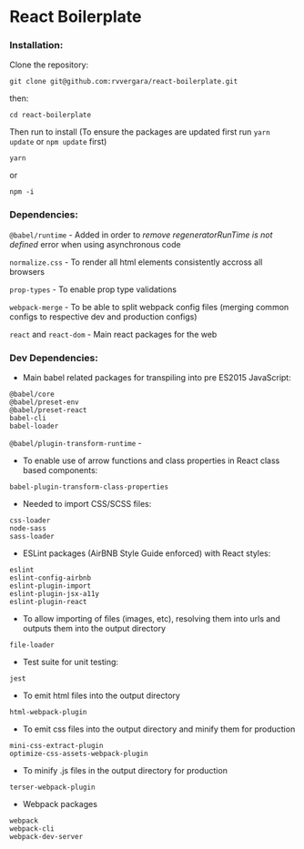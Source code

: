 # React Boilerplate

### Installation:

Clone the repository:

```
git clone git@github.com:rvvergara/react-boilerplate.git
```

then:

```
cd react-boilerplate
```

Then run to install (To ensure the packages are updated first run `yarn update` or `npm update` first)

```
yarn
```

or

```
npm -i
```

### Dependencies:

`@babel/runtime` - Added in order to _remove regeneratorRunTime is not defined_ error when using asynchronous code

`normalize.css` - To render all html elements consistently accross all browsers

`prop-types` - To enable prop type validations

`webpack-merge` - To be able to split webpack config files (merging common configs to respective dev and production configs)

`react` and `react-dom` - Main react packages for the web

### Dev Dependencies:

- Main babel related packages for transpiling into pre ES2015 JavaScript:

```
@babel/core
@babel/preset-env
@babel/preset-react
babel-cli
babel-loader
```

`@babel/plugin-transform-runtime` -

- To enable use of arrow functions and class properties in React class based components:

```
babel-plugin-transform-class-properties
```

- Needed to import CSS/SCSS files:

```
css-loader
node-sass
sass-loader
```

- ESLint packages (AirBNB Style Guide enforced) with React styles:

```
eslint
eslint-config-airbnb
eslint-plugin-import
eslint-plugin-jsx-a11y
eslint-plugin-react
```

- To allow importing of files (images, etc), resolving them into urls and outputs them into the output directory

```
file-loader
```

- Test suite for unit testing:

```
jest
```

- To emit html files into the output directory

```
html-webpack-plugin
```

- To emit css files into the output directory and minify them for production

```
mini-css-extract-plugin
optimize-css-assets-webpack-plugin
```

- To minify .js files in the output directory for production

```
terser-webpack-plugin
```

- Webpack packages

```
webpack
webpack-cli
webpack-dev-server
```

